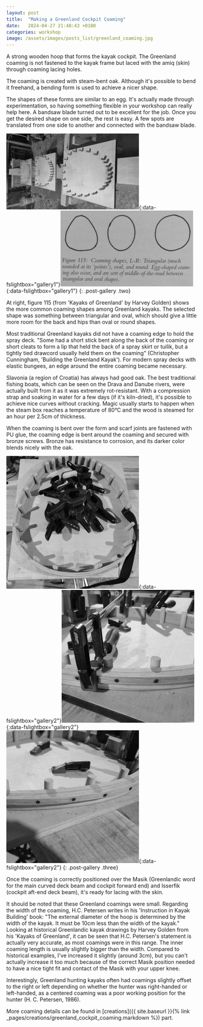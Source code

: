 ```yaml
---
layout: post
title:  "Making a Greenland Cockpit Coaming"
date:   2024-04-27 21:48:43 +0100
categories: workshop
image: /assets/images/posts_list/greenland_coaming.jpg
---
```

A strong wooden hoop that forms the kayak cockpit. The Greenland coaming is not fastened to the kayak frame but laced with the amiq (skin) through coaming lacing holes.

The coaming is created with steam-bent oak. Although it's possible to bend it freehand, a bending form is used to achieve a nicer shape.

The shapes of these forms are similar to an egg. It's actually made through experimentation, so having something flexible in your workshop can really help here. A bandsaw blade turned out to be excellent for the job. Once you get the desired shape on one side, the rest is easy. A few spots are translated from one side to another and connected with the bandsaw blade.

[![greenland_coaming_bending_form](/assets/images/posts/greenland-coaming/greenland_coaming_bending_form_s.jpg)](/assets/images/posts/greenland-coaming/greenland_coaming_bending_form.jpg){:data-fslightbox="gallery1"}[![greenland_coaming_bending_form](/assets/images/posts/greenland-coaming/coaming_types_s.jpg)](/assets/images/posts/greenland-coaming/coaming_types.jpg){:data-fslightbox="gallery1"}
{: .post-gallery .two}

At right, figure 115 (from 'Kayaks of Greenland' by Harvey Golden) shows the more common coaming shapes among Greenland kayaks. The selected shape was something between triangular and oval, which should give a little more room for the back and hips than oval or round shapes.

Most traditional Greenland kayaks did not have a coaming edge to hold the spray deck. "Some had a short stick bent along the back of the coaming or short cleats to form a lip that held the back of a spray skirt or tuilik, but a tightly tied drawcord usually held them on the coaming" (Christopher Cunningham, 'Building the Greenland Kayak'). For modern spray decks with elastic bungees, an edge around the entire coaming became necessary.

Slavonia (a region of Croatia) has always had good oak. The best traditional fishing boats, which can be seen on the Drava and Danube rivers, were actually built from it as it was extremely rot-resistant.
With a compression strap and soaking in water for a few days (if it's kiln-dried), it's possible to achieve nice curves without cracking.
Magic usually starts to happen when the steam box reaches a temperature of 80°C and the wood is steamed for an hour per 2.5cm of thickness.

When the coaming is bent over the form and scarf joints are fastened with PU glue, the coaming edge is bent around the coaming and secured with bronze screws. Bronze has resistance to corrosion, and its darker color blends nicely with the oak. 

[![greenland_coaming_bending_form](/assets/images/posts/greenland-coaming/greenland_coaming_s.jpg)](/assets/images/posts/greenland-coaming/greenland_coaming.jpg){:data-fslightbox="gallery2"}[![greenland_coaming_bending_form](/assets/images/posts/greenland-coaming/greenland_coaming_edge_s.jpg)](/assets/images/posts/greenland-coaming/greenland_coaming_edge.jpg){:data-fslightbox="gallery2"}[![greenland_coaming_bending_form](/assets/images/posts/greenland-coaming/greenland_coaming_edge_02_s.jpg)](/assets/images/posts/greenland-coaming/greenland_coaming_edge_02.jpg){:data-fslightbox="gallery2"}
{: .post-gallery .three}

Once the coaming is correctly positioned over the Masik (Greenlandic word for the main curved deck beam and cockpit forward end) and Isserfik (cockpit aft-end deck beam), it's ready for lacing with the skin.

It should be noted that these Greenland coamings were small. Regarding the width of the coaming, H.C. Petersen writes in his 'Instruction in Kayak Building' book: "The external diameter of the hoop is determined by the width of the kayak. It must be 10cm less than the width of the kayak." Looking at historical Greenlandic kayak drawings by Harvey Golden from his 'Kayaks of Greenland', it can be seen that H.C. Petersen's statement is actually very accurate, as most coamings were in this range.
The inner coaming length is usually slightly bigger than the width. Compared to historical examples, I've increased it slightly (around 3cm), but you can't actually increase it too much because of the correct Masik position needed to have a nice tight fit and contact of the Masik with your upper knee.

Interestingly, Greenland hunting kayaks often had coamings slightly offset to the right or left depending on whether the hunter was right-handed or left-handed, as a centered coaming was a poor working position for the hunter (H. C. Petersen, 1986).

More coaming details can be found in [creations]({{ site.baseurl }}{% link _pages/creations/greenland_cockpit_coaming.markdown %}) part.
